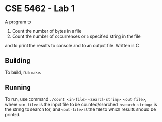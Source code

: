 # CSE 5462 - Lab 1

A program to 

1. Count the number of bytes in a file
2. Count the number of occurrences or a specified string in the file

and to print the results to console and to an output file. Written in C

## Building

To build, run `make`.

## Running

To run, use command `./count <in-file> <search-string> <out-file>`, where
`<in-file>` is the input file to be counted/searched, `<search-string>` is the
string to search for, and `<out-file>` is the file to which results should be
printed.
